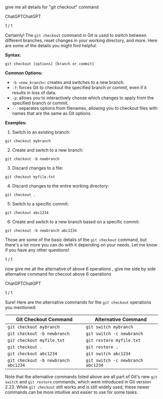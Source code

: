give me all details for "git checkout" command

ChatGPTChatGPT

1 / 1

Certainly! The `git checkout` command in Git is used to switch between different branches, reset changes in your working directory, and more. Here are some of the details you might find helpful:

**Syntax:**

```
git checkout [options] [branch or commit]

```

**Common Options:**

-   `-b <new_branch>`: creates and switches to a new branch.
-   `-f`: forces Git to checkout the specified branch or commit, even if it results in loss of data.
-   `-p`: allows you to interactively choose which changes to apply from the specified branch or commit.
-   `--`: separates options from filenames, allowing you to checkout files with names that are the same as Git options.

**Examples:**

1.  Switch to an existing branch:

```
git checkout mybranch

```

2.  Create and switch to a new branch:

```
git checkout -b newbranch

```

3.  Discard changes to a file:

```
git checkout myfile.txt

```

4.  Discard changes to the entire working directory:

```
git checkout .

```

5.  Switch to a specific commit:

```
git checkout abc1234

```

6.  Create and switch to a new branch based on a specific commit:

```
git checkout -b newbranch abc1234

```

Those are some of the basic details of the `git checkout` command, but there's a lot more you can do with it depending on your needs. Let me know if you have any other questions!



1 / 1

now give me all the alternative of above 6 operations , give me side by side alternative command for checout above 6 operations

ChatGPTChatGPT

1 / 1

Sure! Here are the alternative commands for the `git checkout` operations you mentioned:

| Git Checkout Command | Alternative Command |
| --- | --- |
| `git checkout mybranch` | `git switch mybranch` |
| `git checkout -b newbranch` | `git switch -c newbranch` |
| `git checkout myfile.txt` | `git restore myfile.txt` |
| `git checkout .` | `git restore .` |
| `git checkout abc1234` | `git switch abc1234` |
| `git checkout -b newbranch abc1234` | `git switch -c newbranch abc1234` |

Note that the alternative commands listed above are all part of Git's new `git switch` and `git restore` commands, which were introduced in Git version 2.23. While `git checkout` still works and is still widely used, these newer commands can be more intuitive and easier to use for some tasks.
